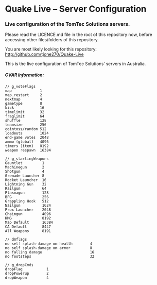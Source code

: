 # Quake Live – Server Configuration
### Live configuration of the TomTec Solutions servers.

Please read the LICENCE.md file in the root of this repository now, before accessing other files/folders of this repository.

You are most likely looking for this repository: http://github.com/tjone270/Quake-Live

This is the live configuration of TomTec Solutions' servers in Australia.


##### CVAR Information:
```
// g_voteFlags
map             1
map_restart     2
nextmap         4
gametype        8
kick            16
timelimit       32
fraglimit       64
shuffle	        128
teamsize        256
cointoss/random	512
loadouts        1024
end-game votes  2048
ammo (global)   4096
timers (item)   8192
weapon respawn  16384

// g_startingWeapons
Gauntlet         1
Machinegun       2
Shotgun          4
Grenade Launcher 8
Rocket Launcher  16
Lightning Gun    32
Railgun          64
Plasmagun        128
BFG              256
Grappling Hook	 512
Nailgun          1024
Prox Launcher    2048
Chaingun         4096
HMG              8192
Map Default      16384
CA Default       8447
All Weapons      8191

// dmflags
no self splash-damage on health        4
no self splash-damage on armor         8
no falling damage                      16
no footsteps                           32

// g_dropCmds
dropFlag           1
dropPowerup        2
dropWeapon         4
```
